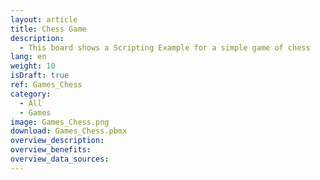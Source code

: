 ```yaml
---
layout: article
title: Chess Game
description: 
  - This board shows a Scripting Example for a simple game of chess 
lang: en
weight: 10
isDraft: true
ref: Games_Chess
category:
  - All
  - Games
image: Games_Chess.png
download: Games_Chess.pbmx
overview_description:
overview_benefits:
overview_data_sources:
---
```

